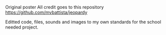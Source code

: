 Original poster All credit goes to this repository https://github.com/mvbattista/jeopardy

Editted code, files, sounds and images to my own standards for the school needed project.

